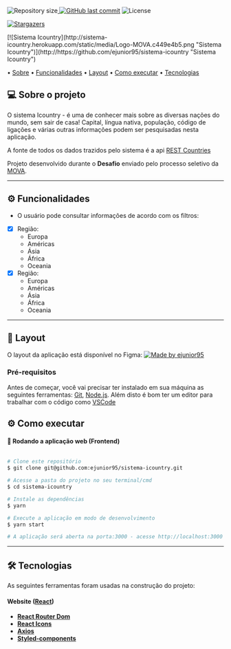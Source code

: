 <p><img alt="Repository size" src="https://img.shields.io/github/repo-size/ejunior95/sistema-icountry"><a href="https://github.com/ejunior95/sistema-icountry/commits/main"> <img alt="GitHub last commit" src="https://img.shields.io/github/last-commit/ejunior95/sistema-icountry"></a> <img alt="License" src="https://img.shields.io/badge/license-MIT-brightgreen">

<a href="https://github.com/ejunior95/sistema-icountry/stargazers"><img alt="Stargazers" src="https://img.shields.io/github/stars/ejunior95/sistema-icountry?style=social"></a>
</p>
[![Sistema Icountry](http://sistema-icountry.herokuapp.com/static/media/Logo-MOVA.c449e4b5.png "Sistema Icountry")](http://https://github.com/ejunior95/sistema-icountry "Sistema Icountry")

<p>
  • <a href="#-sobre-o-projeto">Sobre</a>
  • <a href="#-funcionalidades">Funcionalidades</a>
  • <a href="#-layout">Layout</a>
  • <a href="#-como-executar-o-projeto">Como executar</a> 
  • <a href="#-tecnologias">Tecnologias</a>
</p>


## 💻 Sobre o projeto

O sistema Icountry - é uma de conhecer mais sobre as diversas nações do mundo, sem sair de casa! Capital, língua nativa, população, código de ligações e várias outras informações podem ser pesquisadas nesta aplicação.

A fonte de todos os dados trazidos pelo sistema é a api [REST Countries](https://restcountries.eu/)

Projeto desenvolvido durante o **Desafio** enviado pelo processo seletivo da [MOVA](https://mova.vc/).

---

## ⚙️ Funcionalidades

- O usuário pode consultar informações de acordo com os filtros:
- [x] Região: 
	- Europa
	- Américas
	- Ásia
	- África
	- Oceania
- [x] Região: 
	- Europa
	- Américas
	- Ásia
	- África
	- Oceania


---

## 🎨 Layout

O layout da aplicação está disponível no Figma:
<a href="https://www.figma.com/file/Dej8zw0w0WiRid4moOmNuV/Prova-Incluir-Tecnologia---Frontend?node-id=0%3A1&viewport=321%2C379%2C0.07089027017354965">
  <img alt="Made by ejunior95" src="https://img.shields.io/badge/Acessar%20Layout%20-Figma-%2304D361">
</a>


### Pré-requisitos

Antes de começar, você vai precisar ter instalado em sua máquina as seguintes ferramentas:
[Git](https://git-scm.com), [Node.js](https://nodejs.org/en/). 
Além disto é bom ter um editor para trabalhar com o código como [VSCode](https://code.visualstudio.com/)

## ⚙ Como executar

#### 🧭 Rodando a aplicação web (Frontend)

```bash

# Clone este repositório
$ git clone git@github.com:ejunior95/sistema-icountry.git

# Acesse a pasta do projeto no seu terminal/cmd
$ cd sistema-icountry

# Instale as dependências
$ yarn

# Execute a aplicação em modo de desenvolvimento
$ yarn start

# A aplicação será aberta na porta:3000 - acesse http://localhost:3000

```

---

## 🛠 Tecnologias

As seguintes ferramentas foram usadas na construção do projeto:

#### **Website**  ([React](https://reactjs.org/))

-   **[React Router Dom](https://github.com/ReactTraining/react-router/tree/master/packages/react-router-dom)**
-   **[React Icons](https://react-icons.github.io/react-icons/)**
-   **[Axios](https://github.com/axios/axios)**
-   **[Styled-components](https://styled-components.com/)**

